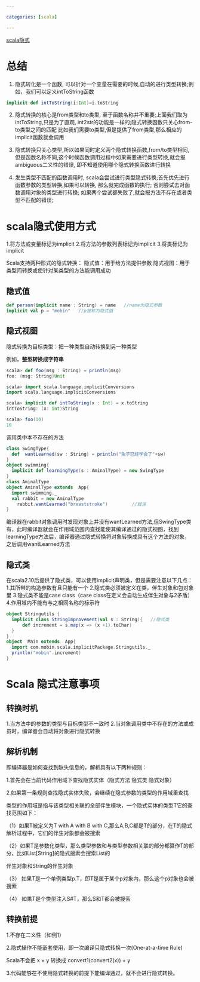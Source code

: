 ```yaml
---

categories: [scala]

---
```




[scala隐式](https://www.cnblogs.com/xia520pi/p/8745923.html)

# 总结

1. 隐式转化是一个函数, 可以针对一个变量在需要的时候,自动的进行类型转换;例如，我们可以定义intToString函数

```scala
implicit def intToString(i:Int)=i.toString
```

2. 隐式转换的核心是from类型和to类型, 至于函数名称并不重要;上面我们取为intToString,只是为了直观, int2str的功能是一样的;隐式转换函数只关心from-to类型之间的匹配 比如我们需要to类型,但是提供了from类型,那么相应的implicit函数就会调用

3. 隐式转换只关心类型,所以如果同时定义两个隐式转换函数,from/to类型相同,但是函数名称不同,这个时候函数调用过程中如果需要进行类型转换,就会报ambiguous二义性的错误, 即不知道使用哪个隐式转换函数进行转换
4. 发生类型不匹配的函数调用时, scala会尝试进行类型隐式转换;首先优先进行函数参数的类型转换,如果可以转换, 那么就完成函数的执行; 否则尝试去对函数调用对象的类型进行转换; 如果两个尝试都失败了,就会报方法不存在或者类型不匹配的错误;

# scala隐式使用方式

1.将方法或变量标记为implicit
2.将方法的参数列表标记为implicit
3.将类标记为implicit

Scala支持两种形式的隐式转换：
隐式值：用于给方法提供参数
隐式视图：用于类型间转换或使针对某类型的方法能调用成功

## 隐式值

```scala
def person(implicit name : String) = name   //name为隐式参数
implicit val p = "mobin"   //p被称为隐式值
```

## 隐式视图

隐式转换为目标类型：把一种类型自动转换到另一种类型

例如，**整型转换成字符串**

```scala
scala> def foo(msg : String) = println(msg)
foo: (msg: String)Unit

scala> import scala.language.implicitConversions
import scala.language.implicitConversions

scala> implicit def intToString(x : Int) = x.toString
intToString: (x: Int)String

scala> foo(10)
10

```

调用类中本不存在的方法

```scala
class SwingType{
  def  wantLearned(sw : String) = println("兔子已经学会了"+sw)
}
object swimming{
  implicit def learningType(s : AminalType) = new SwingType
}
class AminalType
object AminalType extends  App{
  import swimming._
  val rabbit = new AminalType
    rabbit.wantLearned("breaststroke")         //蛙泳
}
```

编译器在rabbit对象调用时发现对象上并没有wantLearned方法,但SwingType类有，此时编译器就会在作用域范围内查找能使其编译通过的隐式视图，找到learningType方法后，编译器通过隐式转换将对象转换成具有这个方法的对象，之后调用wantLearned方法

## 隐式类

在scala2.10后提供了隐式类，可以使用implicit声明类，但是需要注意以下几点：
1.其所带的构造参数有且只能有一个
2.隐式类必须被定义在类，伴生对象和包对象里
3.隐式类不能是case class（case class在定义会自动生成伴生对象与2矛盾）
4.作用域内不能有与之相同名称的标示符

```scala
object Stringutils {
  implicit class StringImprovement(val s : String){   //隐式类
      def increment = s.map(x => (x +1).toChar)
  }
}
object  Main extends  App{
  import com.mobin.scala.implicitPackage.Stringutils._
  println("mobin".increment)
}
```

# Scala 隐式注意事项

## 转换时机

1.当方法中的参数的类型与目标类型不一致时
2.当对象调用类中不存在的方法或成员时，编译器会自动将对象进行隐式转换

##  解析机制

即编译器是如何查找到缺失信息的，解析具有以下两种规则：

1.首先会在当前代码作用域下查找隐式实体（隐式方法  隐式类 隐式对象）

2.如果第一条规则查找隐式实体失败，会继续在隐式参数的类型的作用域里查找

类型的作用域是指与该类型相关联的全部伴生模块，一个隐式实体的类型T它的查找范围如下：

  （1）如果T被定义为T with A with B with C,那么A,B,C都是T的部分，在T的隐式解析过程中，它们的伴生对象都会被搜索

  （2）如果T是参数化类型，那么类型参数和与类型参数相关联的部分都算作T的部分，比如List[String]的隐式搜索会搜索List的

伴生对象和String的伴生对象

  （3） 如果T是一个单例类型p.T，即T是属于某个p对象内，那么这个p对象也会被搜索

  （4） 如果T是个类型注入S#T，那么S和T都会被搜索



## 转换前提

1.不存在二义性（如例1）

2.隐式操作不能嵌套使用，即一次编译只隐式转换一次(One-at-a-time Rule)

Scala不会把 x + y 转换成 convert1(convert2(x)) + y

3.代码能够在不使用隐式转换的前提下能编译通过，就不会进行隐式转换。

